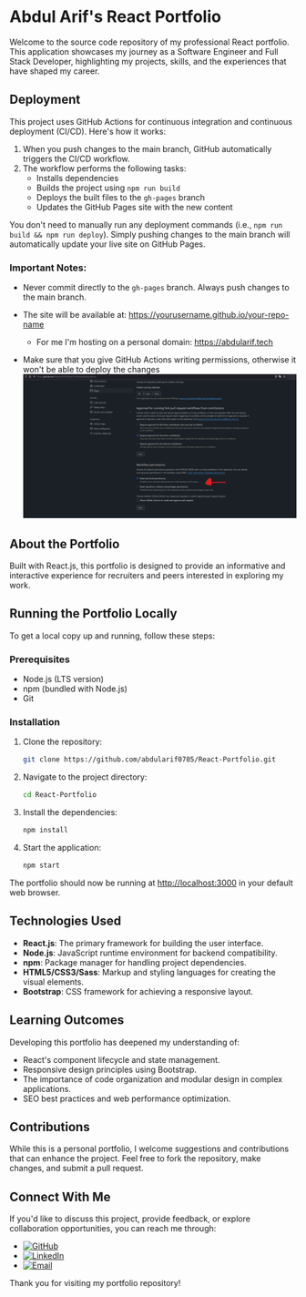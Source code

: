# Abdul Arif's React Portfolio

Welcome to the source code repository of my professional React portfolio. This application showcases my journey as a Software Engineer and Full Stack Developer, highlighting my projects, skills, and the experiences that have shaped my career.

## Deployment

This project uses GitHub Actions for continuous integration and continuous deployment (CI/CD). Here's how it works:

1. When you push changes to the main branch, GitHub automatically triggers the CI/CD workflow.
2. The workflow performs the following tasks:
    - Installs dependencies
    - Builds the project using `npm run build`
    - Deploys the built files to the `gh-pages` branch
    - Updates the GitHub Pages site with the new content

You don't need to manually run any deployment commands (i.e., `npm run build && npm run deploy`). Simply pushing changes to the main branch will automatically update your live site on GitHub Pages.

### Important Notes:

-   Never commit directly to the `gh-pages` branch. Always push changes to the main branch.
-   The site will be available at: https://yourusername.github.io/your-repo-name

    -   For me I'm hosting on a personal domain: https://abdularif.tech

-   Make sure that you give GitHub Actions writing permissions, otherwise it won't be able to deploy the changes
    ![GitHubActions](public/images/GithubActions.png)

## About the Portfolio

Built with React.js, this portfolio is designed to provide an informative and interactive experience for recruiters and peers interested in exploring my work.

## Running the Portfolio Locally

To get a local copy up and running, follow these steps:

### Prerequisites

-   Node.js (LTS version)
-   npm (bundled with Node.js)
-   Git

### Installation

1. Clone the repository:
    ```sh
    git clone https://github.com/abdularif0705/React-Portfolio.git
    ```
2. Navigate to the project directory:
    ```sh
    cd React-Portfolio
    ```
3. Install the dependencies:
    ```sh
    npm install
    ```
4. Start the application:
    ```sh
    npm start
    ```

The portfolio should now be running at [http://localhost:3000](http://localhost:3000) in your default web browser.

## Technologies Used

-   **React.js**: The primary framework for building the user interface.
-   **Node.js**: JavaScript runtime environment for backend compatibility.
-   **npm**: Package manager for handling project dependencies.
-   **HTML5/CSS3/Sass**: Markup and styling languages for creating the visual elements.
-   **Bootstrap**: CSS framework for achieving a responsive layout.

## Learning Outcomes

Developing this portfolio has deepened my understanding of:

-   React's component lifecycle and state management.
-   Responsive design principles using Bootstrap.
-   The importance of code organization and modular design in complex applications.
-   SEO best practices and web performance optimization.

## Contributions

While this is a personal portfolio, I welcome suggestions and contributions that can enhance the project. Feel free to fork the repository, make changes, and submit a pull request.

## Connect With Me

If you'd like to discuss this project, provide feedback, or explore collaboration opportunities, you can reach me through:

-   [![GitHub](https://img.shields.io/badge/-GitHub-black?style=flat-square&logo=github)](https://github.com/abdularif0705)
-   [![LinkedIn](https://img.shields.io/badge/-LinkedIn-blue?style=flat-square&logo=linkedin)](https://linkedin.com/in/abdularif0705)
-   [![Email](https://img.shields.io/badge/-Email-D14836?style=flat-square&logo=gmail&logoColor=white)](mailto:arifb@uwindsor.ca)
<!-- - [![Instagram](https://img.shields.io/badge/-Instagram-E4405F?style=flat-square&logo=instagram&logoColor=white)](https://www.instagram.com/abdul.arif2000) -->

Thank you for visiting my portfolio repository!
